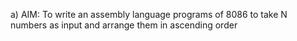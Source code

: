a) AIM: To write an assembly language programs of 8086 to take N numbers as input and arrange them in ascending order

